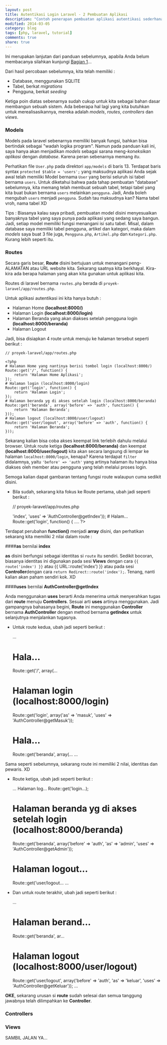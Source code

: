 ```yaml
---
layout: post
title: Autentikasi Login Laravel - 2 Pembuatan Aplikasi
description: "Contoh penerapan pembuatan aplikasi autentikasi sederhana dengan menggunakan framework laravel 4 Bagian ke 2."
modified: 2014-03-05
category: blog
tags: [php, laravel, tutorial]
comments: true
share: true
---
```


Ini merupakan lanjutan dari panduan sebelumnya, apabila Anda belum membacanya silahkan kunjungi [Bagian 1]({{site.url}}/blog/2013/04/03/membuat-autentikasi-login-laravel-bagian-1/)...

Dari hasil percobaan sebelumnya, kita telah memiliki :

- Database, menggunakan SQLITE
- Tabel, berkat *migrations*
- Pengguna, berkat *seeding*

Ketiga poin diatas sebenarnya sudah cukup untuk kita sebagai bahan dasar membangun sebuah sistem. Ada beberapa hal lagi yang kita butuhkan untuk merealisasikannya, mereka adalah *models*, *routes*, *controllers* dan *views*.

### Models

Models pada laravel sebenarnya memiliki banyak fungsi, bahkan bisa bertindak sebagai "wadah logika program". Namun pada panduan kali ini, saya hanya akan menjadikan *models* sebagai sarana meng-*koneksikan aplikasi* dengan *database*. Karena peran sebenarnya memang *itu*. 

Perhatikan file `User.php` pada direktori `app/models` di baris 13. Terdapat baris syntax `protected $table = 'users';` yang maksudnya aplikasi Anda sejak awal telah memiliki Model bernama `User` yang berisi seluruh isi tabel bernama `users`. Untuk diketahui bahwa pada tahap pembuatan "database" sebelumnya, kita memang telah membuat sebuah tabel, tetapi tabel yang kita buat bukan bernama `users` melainkan `pengguna`. Jadi, Anda boleh mengubah `users` menjadi `pengguna`. Sudah tau maksudnya kan? Nama tabel vroh, nama tabel XD

Tips : Biasanya kalau saya pribadi, pembuatan model disini menyesuaikan banyaknya tabel yang saya punya pada aplikasi yang sedang saya bangun. Jadi, setiap model memiliki fungsi menangani isi satu tabel. Misal, dalam database saya memiliki tabel pengguna, artikel dan kategori, maka dalam *models* saya buat 3 file juga, `Pengguna.php`, `Artikel.php` dan `Kategori.php`. Kurang lebih seperti itu.

### Routes

Secara garis besar, **Route** disini bertujuan untuk menangani peng-ALAMATAN atau URL website kita. Sekarang saatnya kita berkhayal. Kira-kira ada berapa halaman yang akan kita gunakan untuk aplikasi kita. 

Routes di laravel bernama `routes.php` berada di `proyek-laravel/app/routes.php`.

Untuk aplikasi autentikasi ini kita hanya butuh :

- Halaman Home **(localhost:8000/)**
- Halaman Login **(localhost:8000/login)**
- Halaman Beranda yang akan diakses setelah pengguna login **(localhost:8000/beranda)**
- Halaman Logout

Jadi, bisa disiapkan 4 route untuk menuju ke halaman tersebut seperti berikut :

	// proyek-laravel/app/routes.php

	<?php 
	# Halaman Home yang nantinya berisi tombol login (localhost:8000/)
	Route::get('/', function() {
		return 'Halaman Home Aplikasi';
	});
	# Halaman login (localhost:8000/login)
	Route::get('login', function() {
		return 'Halaman Login';
	});
	# Halaman beranda yg di akses setelah login (localhost:8000/beranda) 
	Route::get('beranda', array('before' => 'auth', function() {
		return 'Halaman Beranda';
	}));
	# Halaman logout (localhost:8000/user/logout) 
	Route::get('user/logout', array('before' => 'auth', function() {
		return 'Halaman Beranda';
	}));

Sekarang kalian bisa coba akses keempat link terlebih dahulu melalui browser. Untuk route ketiga **(localhost:8000/beranda)** dan keempat **(localhost:8000/user/logout)** kita akan secara langsung di lempar ke halaman `localhost:8000/login`, kenapa? Karena terdapat `filter` didalamnya, yaitu `'before' => 'auth'` yang artinya halaman itu hanya bisa diakses oleh member atau pengguna yang telah melalui proses login.

Semoga kalian dapat gambaran tentang fungsi route walaupun cuma sedikit disini. 

- Bila sudah, sekarang kita fokus ke Route pertama, ubah jadi seperti berikut :

	// proyek-laravel/app/routes.php

	<?php 
	# Halaman Home yang nantinya berisi tombol login (localhost:8000/)
	Route::get('/', array('as' => 'index', 'uses' => 'AuthController@getIndex'));
	
	# Halam...
	Route::get('login', function() {
		....
	?>

Terdapat perubahan **function()** menjadi **array** disini, dan perhatikan sekarang kita memiliki 2 nilai dalam route :

####**as** bernilai **index**

**as** disini berfungsi sebagai identitas si `route` itu sendiri. Sedikit bocoran, biasanya identitas ini digunakan pada sesi **Views** dengan cara `{{ route('index') }}` atau {{ URL::route('index') }} atau pada sesi **Controller**dengan cara `return Redirect::route('index');`. Tenang, nanti kalian akan paham sendiri kok. XD

####**uses** bernilai **AuthController@getIndex**

Anda menggunakan **uses** berarti Anda menerima untuk menyerahkan tugas dari **route** menuju **Controllers**. Sesuai arti **uses** artinya menggunakan. Jadi gampangnya bahasanya begini, **Route** ini menggunakan **Controller** bernama **AuthController** dengan method bernama **getIndex** untuk selanjutnya menjalankan tugasnya.

- Untuk route kedua, ubah jadi seperti berikut :

	...
	# Hala...
	Route::get('/', array(...

	# Halaman login (localhost:8000/login)
	Route::get('login', array('as' => 'masuk', 'uses' => 'AuthController@getMasuk'));

	# Hala...
	Route::get('beranda', array(...
	...

Sama seperti sebelumnya, sekarang route ini memiliki 2 nilai, identitas dan pewaris. XD

- Route ketiga, ubah jadi seperti berikut :

	...
	Halaman log...
	Route::get('login...);

	# Halaman beranda yg di akses setelah login (localhost:8000/beranda) 
	Route::get('beranda', array('before' => 'auth', 'as' => 'admin', 'uses' => 'AuthController@getAdmin'));

	# Halaman logout...
	Route::get('user/logout...
	...

- Dan untuk route terakhir, ubah jadi seperti berikut :

	...
	# Halaman berand...
	Route::get('beranda', ar...

	# Halaman logout (localhost:8000/user/logout) 
	Route::get('user/logout', array('before' => 'auth', 'as' => 'keluar', 'uses' => 'AuthController@getKeluar'));
	...

**OKE**, sekarang urusan si **route** sudah selesai dan semua tanggung jawabnya telah dilimpahkan ke **Controller**.

### Controllers

### Views

SAMBIL JALAN YA...
